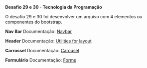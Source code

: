 **Desafio 29 e 30 - Tecnologia da Programação**

O desafio 29 e 30 foi desenvolver um arquivo com 4 elementos ou componentes do bootstrap.

 **Nav Bar**
    Documentação: [Navbar](https://getbootstrap.com/docs/5.3/components/navbar/)

 **Header**
    Documentação: [Utilities for layout](https://getbootstrap.com/docs/5.3/utilities/colors/#background-color)

 **Carrossel**
    Documentação: [Carousel](https://getbootstrap.com/docs/5.3/components/carousel/)

 **Formulário**
    Documentação: [Forms](https://getbootstrap.com/docs/5.3/forms/overview/)
